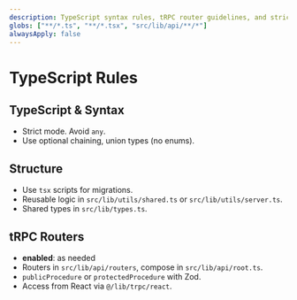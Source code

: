 ```yaml
---
description: TypeScript syntax rules, tRPC router guidelines, and strict typing standards
globs: ["**/*.ts", "**/*.tsx", "src/lib/api/**/*"]
alwaysApply: false
---
```


# TypeScript Rules

## TypeScript & Syntax
- Strict mode. Avoid `any`.
- Use optional chaining, union types (no enums).

## Structure
- Use `tsx` scripts for migrations.
- Reusable logic in `src/lib/utils/shared.ts` or `src/lib/utils/server.ts`.
- Shared types in `src/lib/types.ts`.


## tRPC Routers
- **enabled**: as needed
- Routers in `src/lib/api/routers`, compose in `src/lib/api/root.ts`.
- `publicProcedure` or `protectedProcedure` with Zod.
- Access from React via `@/lib/trpc/react`. 